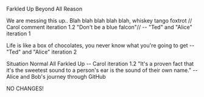 Farkled 
Up
Beyond
All
Reason


We are messing this up..
Blah blah blah blah blah, whiskey tango foxtrot // Carol comment iteration 1.2 "Don't be a blue falcon"//
-- "Ted" and "Alice" iteration 1 

Life is like a box of chocolates, you never know what you're going to get
-- "Ted" and "Alice" iteration 2

Situation
Normal
All
Farkled
Up
-- Carol iteration 1.2
"It's a proven fact that it's the sweetest sound to a person's ear is the sound of their own name."
--Alice and Bob's journey through GitHub

NO CHANGES!
